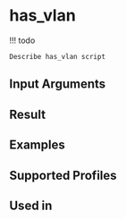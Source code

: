

# has_vlan

<!-- prettier-ignore -->
!!! todo

    Describe has_vlan script

Input Arguments
---------------

Result
------

Examples
--------

Supported Profiles
------------------

Used in
-------
